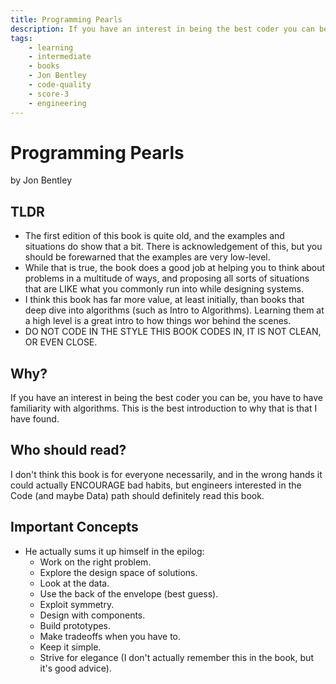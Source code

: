 ```yaml
---
title: Programming Pearls
description: If you have an interest in being the best coder you can be, you have to have familiarity with algorithms. This is the best introduction to why that is that I have found.
tags:
    - learning
    - intermediate
    - books
    - Jon Bentley
    - code-quality
    - score-3
    - engineering
---
```


# Programming Pearls

by Jon Bentley

## TLDR

-   The first edition of this book is quite old, and the examples and situations do show that a bit. There is acknowledgement of this, but you should be forewarned that the examples are very low-level.
-   While that is true, the book does a good job at helping you to think about problems in a multitude of ways, and proposing all sorts of situations that are LIKE what you commonly run into while designing systems.
-   I think this book has far more value, at least initially, than books that deep dive into algorithms (such as Intro to Algorithms). Learning them at a high level is a great intro to how things wor behind the scenes.
-   DO NOT CODE IN THE STYLE THIS BOOK CODES IN, IT IS NOT CLEAN, OR EVEN CLOSE.

## Why?

If you have an interest in being the best coder you can be, you have to have familiarity with algorithms. This is the best introduction to why that is that I have found.

## Who should read?

I don't think this book is for everyone necessarily, and in the wrong hands it could actually ENCOURAGE bad habits, but engineers interested in the Code (and maybe Data) path should definitely read this book.

## Important Concepts

-   He actually sums it up himself in the epilog:
    -   Work on the right problem.
    -   Explore the design space of solutions.
    -   Look at the data.
    -   Use the back of the envelope (best guess).
    -   Exploit symmetry.
    -   Design with components.
    -   Build prototypes.
    -   Make tradeoffs when you have to.
    -   Keep it simple.
    -   Strive for elegance (I don't actually remember this in the book, but it's good advice).
